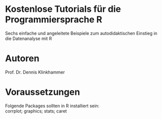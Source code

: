 # Kostenlose Tutorials für die Programmiersprache R
Sechs einfache und angeleitete Beispiele zum autodidaktischen Einstieg in die Datenanalyse mit R

# Autoren
Prof. Dr. Dennis Klinkhammer

# Voraussetzungen
Folgende Packages sollten in R installiert sein:<br>
corrplot; graphics; stats; caret
